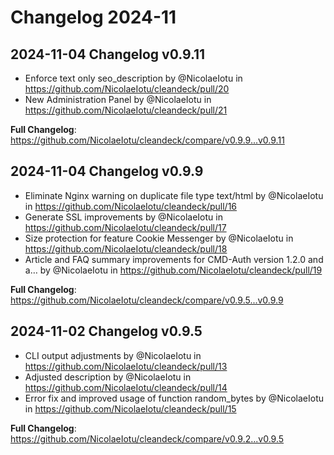 # Changelog 2024-11

## 2024-11-04 Changelog v0.9.11
* Enforce text only seo_description by @NicolaeIotu in https://github.com/NicolaeIotu/cleandeck/pull/20
* New Administration Panel by @NicolaeIotu in https://github.com/NicolaeIotu/cleandeck/pull/21

**Full Changelog**: https://github.com/NicolaeIotu/cleandeck/compare/v0.9.9...v0.9.11

## 2024-11-04 Changelog v0.9.9
* Eliminate Nginx warning on duplicate file type text/html by @NicolaeIotu in https://github.com/NicolaeIotu/cleandeck/pull/16
* Generate SSL improvements by @NicolaeIotu in https://github.com/NicolaeIotu/cleandeck/pull/17
* Size protection for feature Cookie Messenger by @NicolaeIotu in https://github.com/NicolaeIotu/cleandeck/pull/18
* Article and FAQ summary improvements for CMD-Auth version 1.2.0 and a… by @NicolaeIotu in https://github.com/NicolaeIotu/cleandeck/pull/19

**Full Changelog**: https://github.com/NicolaeIotu/cleandeck/compare/v0.9.5...v0.9.9

## 2024-11-02 Changelog v0.9.5
* CLI output adjustments by @NicolaeIotu in https://github.com/NicolaeIotu/cleandeck/pull/13
* Adjusted description by @NicolaeIotu in https://github.com/NicolaeIotu/cleandeck/pull/14
* Error fix and improved usage of function random_bytes by @NicolaeIotu in https://github.com/NicolaeIotu/cleandeck/pull/15

**Full Changelog**: https://github.com/NicolaeIotu/cleandeck/compare/v0.9.2...v0.9.5
